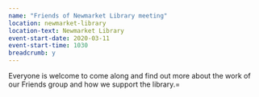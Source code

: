 ```yaml
---
name: "Friends of Newmarket Library meeting"
location: newmarket-library
location-text: Newmarket Library
event-start-date: 2020-03-11
event-start-time: 1030
breadcrumb: y
---
```


Everyone is welcome to come along and find out more about the work of our Friends group and how we support the library.=
